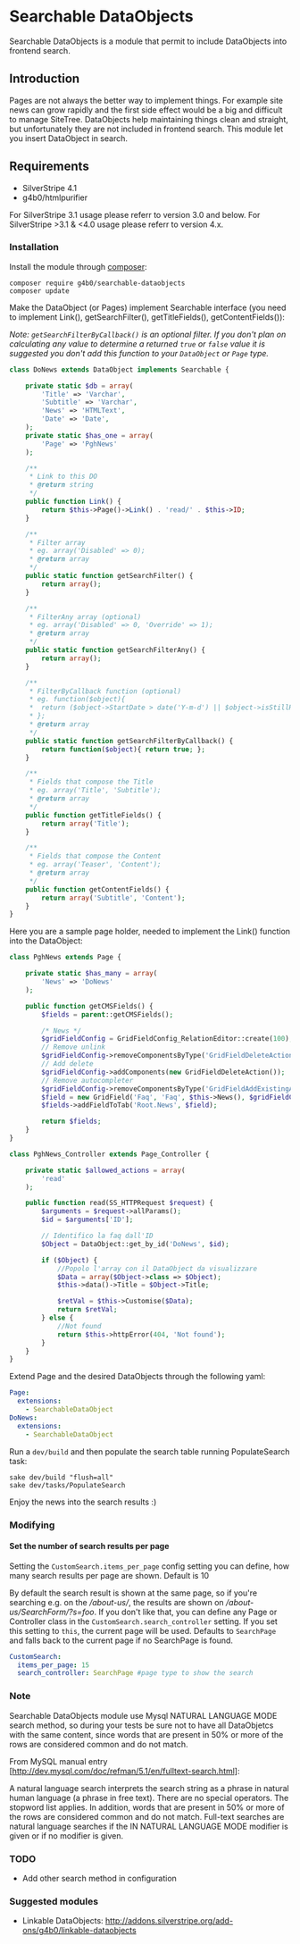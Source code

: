 # Searchable DataObjects

Searchable DataObjects is a module that permit to include DataObjects into frontend search.

## Introduction

Pages are not always the better way to implement things. For example site news can grow rapidly and the first side effect
would be a big and difficult to manage SiteTree. DataObjects help maintaining things clean and straight, but unfortunately
they are not included in frontend search. This module let you insert DataObject in search.

## Requirements

 * SilverStripe 4.1
 * g4b0/htmlpurifier

For SilverStripe 3.1 usage please referr to version 3.0 and below.
For SilverStripe >3.1 & <4.0 usage please referr to version 4.x.

### Installation

Install the module through [composer](http://getcomposer.org):

    composer require g4b0/searchable-dataobjects
    composer update

Make the DataObject (or Pages) implement Searchable interface (you need to implement Link(), getSearchFilter(), getTitleFields(),
getContentFields()):

*Note: `getSearchFilterByCallback()` is an optional filter. If you don't plan on calculating any value to determine a returned `true` or `false` value it is suggested you don't add this function to your `DataObject` or `Page` type.*

```php
class DoNews extends DataObject implements Searchable {

    private static $db = array(
        'Title' => 'Varchar',
        'Subtitle' => 'Varchar',
        'News' => 'HTMLText',
        'Date' => 'Date',
    );
    private static $has_one = array(
        'Page' => 'PghNews'
    );

    /**
     * Link to this DO
     * @return string
     */
    public function Link() {
        return $this->Page()->Link() . 'read/' . $this->ID;
    }

    /**
     * Filter array
     * eg. array('Disabled' => 0);
     * @return array
     */
    public static function getSearchFilter() {
        return array();
    }

    /**
     * FilterAny array (optional)
     * eg. array('Disabled' => 0, 'Override' => 1);
     * @return array
     */
    public static function getSearchFilterAny() {
        return array();
    }

    /**
     * FilterByCallback function (optional)
     * eg. function($object){
     *  return ($object->StartDate > date('Y-m-d') || $object->isStillRecurring());
     * };
     * @return array
     */
    public static function getSearchFilterByCallback() {
        return function($object){ return true; };
    }

    /**
     * Fields that compose the Title
     * eg. array('Title', 'Subtitle');
     * @return array
     */
    public function getTitleFields() {
        return array('Title');
    }

    /**
     * Fields that compose the Content
     * eg. array('Teaser', 'Content');
     * @return array
     */
    public function getContentFields() {
        return array('Subtitle', 'Content');
    }
}
```

Here you are a sample page holder, needed to implement the Link() function into the DataObject:

```php
class PghNews extends Page {

    private static $has_many = array(
        'News' => 'DoNews'
    );

    public function getCMSFields() {
        $fields = parent::getCMSFields();

        /* News */
        $gridFieldConfig = GridFieldConfig_RelationEditor::create(100);
        // Remove unlink
        $gridFieldConfig->removeComponentsByType('GridFieldDeleteAction');
        // Add delete
        $gridFieldConfig->addComponents(new GridFieldDeleteAction());
        // Remove autocompleter
        $gridFieldConfig->removeComponentsByType('GridFieldAddExistingAutocompleter');
        $field = new GridField('Faq', 'Faq', $this->News(), $gridFieldConfig);
        $fields->addFieldToTab('Root.News', $field);

        return $fields;
    }
}

class PghNews_Controller extends Page_Controller {

    private static $allowed_actions = array(
        'read'
    );

    public function read(SS_HTTPRequest $request) {
        $arguments = $request->allParams();
        $id = $arguments['ID'];

        // Identifico la faq dall'ID
        $Object = DataObject::get_by_id('DoNews', $id);

        if ($Object) {
            //Popolo l'array con il DataObject da visualizzare
            $Data = array($Object->class => $Object);
            $this->data()->Title = $Object->Title;

            $retVal = $this->Customise($Data);
            return $retVal;
        } else {
            //Not found
            return $this->httpError(404, 'Not found');
        }
    }
}
```

Extend Page and the desired DataObjects through the following yaml:

```YAML
Page:
  extensions:
    - SearchableDataObject
DoNews:
  extensions:
    - SearchableDataObject
```

Run a `dev/build` and then populate the search table running PopulateSearch task:

    sake dev/build "flush=all"
    sake dev/tasks/PopulateSearch

Enjoy the news into the search results :)

### Modifying

#### Set the number of search results per page

Setting the `CustomSearch.items_per_page` config setting you can define, how many search results per page are shown. Default is 10

By default the search result is shown at the same page, so if you're searching e.g. on the */about-us/*, the results are
shown on */about-us/SearchForm/?s=foo*. If you don't like that, you can define any Page or Controller class in the
`CustomSearch.search_controller` setting. If you set this setting to `this`, the current page will be used. Defaults to `SearchPage`
and falls back to the current page if no SearchPage is found.

```YAML
CustomSearch:
  items_per_page: 15
  search_controller: SearchPage #page type to show the search
```

### Note

Searchable DataObjects module use Mysql NATURAL LANGUAGE MODE search method, so during your tests be sure not to have all DataObjetcs
with the same content, since words that are present in 50% or more of the rows are considered common and do not match.

From MySQL manual entry [http://dev.mysql.com/doc/refman/5.1/en/fulltext-search.html]:

A natural language search interprets the search string as a phrase in natural human language (a phrase in free text). There are no special operators.
The stopword list applies. In addition, words that are present in 50% or more of the rows are considered common and do not match.
Full-text searches are natural language searches if the IN NATURAL LANGUAGE MODE modifier is given or if no modifier is given.

### TODO

 * Add other search method in configuration

### Suggested modules

 * Linkable DataObjects: http://addons.silverstripe.org/add-ons/g4b0/linkable-dataobjects

